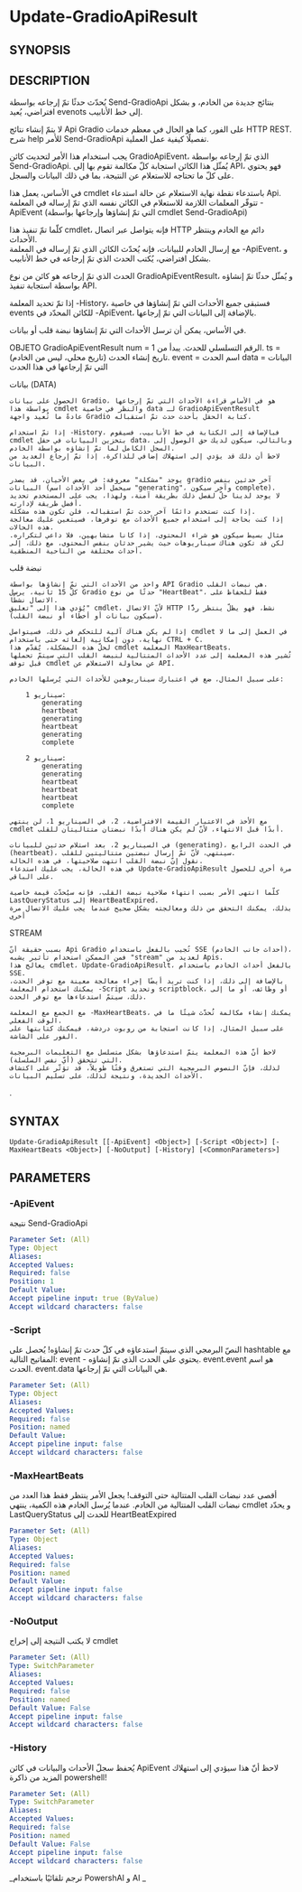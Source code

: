﻿---
external help file: powershai-help.xml
schema: 2.0.0
powershai: true
---

# Update-GradioApiResult

## SYNOPSIS <!--!= @#Synop !-->


## DESCRIPTION <!--!= @#Desc !-->
يُحدّث حدثًا تمّ إرجاعه بواسطة Send-GradioApi بنتائج جديدة من الخادم، و بشكل افتراضي، يُعيد evenots إلى خط الأنابيب.

لا يتمّ إنشاء نتائج Api Gradio على الفور، كما هو الحال في معظم خدمات HTTP REST.  
شرح help للأمر Send-GradioApi تفصيلًا كيفية عمل العملية.  

يجب استخدام هذا الأمر لتحديث كائن GradioApiEvent، الذي تمّ إرجاعه بواسطة Send-GradioApi.
يُمثّل هذا الكائن استجابة كلّ مكالمة تقوم بها إلى API، فهو يحتوي على كلّ ما تحتاجه للاستعلام عن النتيجة، بما في ذلك البيانات والسجل.

في الأساس، يعمل هذا cmdlet باستدعاء نقطة نهاية الاستعلام عن حالة استدعاء Api.
تتوفّر المعلمات اللازمة للاستعلام في الكائن نفسه الذي تمّ إرساله في المعلمة -ApiEvent (التي تمّ إنشاؤها وإرجاعها بواسطة cmdlet Send-GradioApi)

كلّما تمّ تنفيذ هذا cmdlet، فإنه يتواصل عبر اتصال HTTP دائم مع الخادم وينتظر الأحداث.  
مع إرسال الخادم للبيانات، فإنه يُحدّث الكائن الذي تمّ إرساله في المعلمة -ApiEvent، و بشكل افتراضي، يُكتب الحدث الذي تمّ إرجاعه في خط الأنابيب.

الحدث الذي تمّ إرجاعه هو كائن من نوع GradioApiEventResult، و يُمثّل حدثًا تمّ إنشاؤه بواسطة استجابة تنفيذ API.  

إذا تمّ تحديد المعلمة -History، فستبقى جميع الأحداث التي تمّ إنشاؤها في خاصية events للكائن المحدّد في -ApiEvent، بالإضافة إلى البيانات التي تمّ إرجاعها.

في الأساس، يمكن أن ترسل الأحداث التي تمّ إنشاؤها نبضة قلب أو بيانات.

OBJETO GradioApiEventResult
	num 	= الرقم التسلسلي للحدث. يبدأ من 1.
	ts 		= تاريخ إنشاء الحدث (تاريخ محلي، ليس من الخادم).
	event 	= اسم الحدث
	data 	= البيانات التي تمّ إرجاعها في هذا الحدث

بيانات (DATA)

	الحصول على بيانات Gradio، هو في الأساس قراءة الأحداث التي تمّ إرجاعها بواسطة هذا cmdlet والنظر في خاصية data لـ GradioApiEventResult
	عادةً ما تُعيد واجهة Gradio كتابة الحقل بأحدث حدث تمّ استقباله.  
	
	إذا تمّ استخدام -History، فبالإضافة إلى الكتابة في خط الأنابيب، فسيقوم cmdlet بتخزين البيانات في حقل data، وبالتالي، سيكون لديك حق الوصول إلى السجل الكامل لما تمّ إنشاؤه بواسطة الخادم.  
	لاحظ أن ذلك قد يؤدي إلى استهلاك إضافي للذاكرة، إذا تمّ إرجاع العديد من البيانات.
	
	يوجد "مشكلة" معروفة: في بعض الأحيان، قد يصدر gradio آخر حدثين بنفس البيانات (سيحمل أحد الأحداث اسم "generating"، وآخر سيكون complete).  
	لا يوجد لدينا حلّ لفصل ذلك بطريقة آمنة، ولهذا، يجب على المستخدم تحديد أفضل طريقة لإدارته.  
	إذا كنت تستخدم دائمًا آخر حدث تمّ استقباله، فلن تكون هذه مشكلة.
	إذا كنت بحاجة إلى استخدام جميع الأحداث مع توفرها، فسيتعين عليك معالجة هذه الحالات.
	مثال بسيط سيكون هو شراء المحتوى، إذا كانا متشابهين، فلا داعي لتكراره. لكن قد تكون هناك سيناريوهات حيث يشير حدثان بنفس المحتوى، مع ذلك، إلى أحداث مختلفة من الناحية المنطقية.
	
	

نبضة قلب 

	واحد من الأحداث التي تمّ إنشاؤها بواسطة API Gradio هي نبضات القلب.  
	كلّ 15 ثانية، يرسل Gradio حدثًا من نوع "HeartBeat"، فقط للحفاظ على الاتصال نشطًا.  
	يُؤدي هذا إلى "تعليق" cmdlet، لأنّ الاتصال HTTP نشط، فهو يظلّ ينتظر ردًّا (سيكون بيانات أو أخطاء أو نبضة القلب).
	
	إذا لم يكن هناك آلية للتحكم في ذلك، فسيتواصل cmdlet في العمل إلى ما لا نهاية، دون إمكانية إلغائه حتى باستخدام CTRL + C.
	لحلّ هذه المشكلة، يُقدّم هذا cmdlet المعلمة MaxHeartBeats.  
	تُشير هذه المعلمة إلى عدد الأحداث المتتالية لنبضة القلب التي سيتمّ تحملها قبل توقف cmdlet عن محاولة الاستعلام عن API.  
	
	على سبيل المثال، ضع في اعتبارك سيناريوهين للأحداث التي يُرسلها الخادم:
	
		سيناريو 1:
			generating 
			heartbeat 
			generating 
			heartbeat 
			generating 
			complete
			
		سيناريو 2:
			generating 
			generating
			heartbeat 
			heartbeat
			heartbeat 
			complete

	مع الأخذ في الاعتبار القيمة الافتراضية، 2، في السيناريو 1، لن ينتهي cmdlet أبدًا قبل الانتهاء، لأنّ لم يكن هناك أبدًا نبضتان متتاليتان للقلب.
	
	في السيناريو 2، بعد استلام حدثين للبيانات (generating)، في الحدث الرابع (heartbeat)، سينتهي، لأنّ تمّ إرسال نبضتين متتاليتين للقلب.  
	نقول إنّ نبضة القلب انتهت صلاحيتها، في هذه الحالة.
	في هذه الحالة، يجب عليك استدعاء Update-GradioApiResult مرة أخرى للحصول على الباقي.
	
	كلّما انتهى الأمر بسبب انتهاء صلاحية نبضة القلب، فإنه سيُحدّث قيمة خاصية LastQueryStatus إلى HeartBeatExpired.  
	بذلك، يمكنك التحقق من ذلك ومعالجته بشكل صحيح عندما يجب عليك الاتصال مرة أخرى
	
	
STREAM  
	
	بسبب حقيقة أنّ Api Gradio تُجيب بالفعل باستخدام SSE (أحداث جانب الخادم)، فمن الممكن استخدام تأثير يشبه "stream" لعديد من Apis.  
	يعالج هذا cmdlet، Update-GradioApiResult، بالفعل أحداث الخادم باستخدام SSE.  
	بالإضافة إلى ذلك، إذا كنت تريد أيضًا إجراء معالجة معينة مع توفر الحدث، يمكنك استخدام المعلمة -Script وتحديد scriptblock، أو وظائف، أو ما إلى ذلك، سيتمّ استدعاءها مع توفر الحدث.  
	
	مع الجمع مع المعلمة -MaxHeartBeats، يمكنك إنشاء مكالمة تُحدّث شيئًا ما في الوقت الفعلي. 
	على سبيل المثال، إذا كانت استجابة من روبوت دردشة، فيمكنك كتابتها على الفور على الشاشة.
	
	لاحظ أنّ هذه المعلمة يتمّ استدعاؤها بشكل متسلسل مع التعليمات البرمجية التي تتحقق (أيّ نفس السلسلة).  
	لذلك، فإنّ النصوص البرمجية التي تستغرق وقتًا طويلاً، قد تؤثّر على اكتشاف الأحداث الجديدة، ونتيجة لذلك، على تسليم البيانات.
	
.

## SYNTAX <!--!= @#Syntax !-->

```
Update-GradioApiResult [[-ApiEvent] <Object>] [-Script <Object>] [-MaxHeartBeats <Object>] [-NoOutput] [-History] [<CommonParameters>]
```

## PARAMETERS <!--!= @#Params !-->

### -ApiEvent
نتيجة Send-GradioApi

```yml
Parameter Set: (All)
Type: Object
Aliases: 
Accepted Values: 
Required: false
Position: 1
Default Value: 
Accept pipeline input: true (ByValue)
Accept wildcard characters: false
```

### -Script
النصّ البرمجي الذي سيتمّ استدعاؤه في كلّ حدث تمّ إنشاؤه!
يُحصل على hashtable مع المفاتيح التالية:
 	event - يحتوي على الحدث الذي تمّ إنشاؤه. event.event هو اسم الحدث. event.data هي البيانات التي تمّ إرجاعها.

```yml
Parameter Set: (All)
Type: Object
Aliases: 
Accepted Values: 
Required: false
Position: named
Default Value: 
Accept pipeline input: false
Accept wildcard characters: false
```

### -MaxHeartBeats
أقصى عدد نبضات القلب المتتالية حتى التوقف!
يجعل الأمر ينتظر فقط هذا العدد من نبضات القلب المتتالية من الخادم.
عندما يُرسل الخادم هذه الكمية، ينتهي cmdlet و يحدّد LastQueryStatus للحدث إلى HeartBeatExpired

```yml
Parameter Set: (All)
Type: Object
Aliases: 
Accepted Values: 
Required: false
Position: named
Default Value: 
Accept pipeline input: false
Accept wildcard characters: false
```

### -NoOutput
لا يكتب النتيجة إلى إخراج cmdlet

```yml
Parameter Set: (All)
Type: SwitchParameter
Aliases: 
Accepted Values: 
Required: false
Position: named
Default Value: False
Accept pipeline input: false
Accept wildcard characters: false
```

### -History
يُحفظ سجلّ الأحداث والبيانات في كائن ApiEvent
لاحظ أنّ هذا سيؤدي إلى استهلاك المزيد من ذاكرة powershell!

```yml
Parameter Set: (All)
Type: SwitchParameter
Aliases: 
Accepted Values: 
Required: false
Position: named
Default Value: False
Accept pipeline input: false
Accept wildcard characters: false
```




<!--PowershaiAiDocBlockStart-->
_ترجم تلقائيًا باستخدام PowershAI و AI 
_
<!--PowershaiAiDocBlockEnd-->
